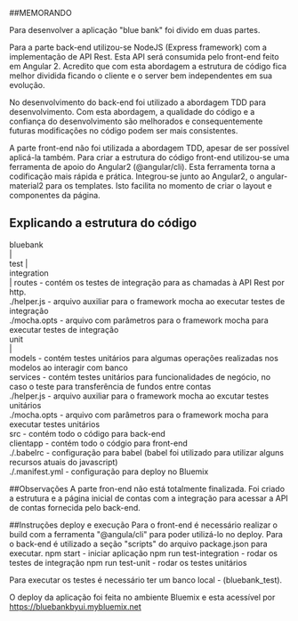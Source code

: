 ##MEMORANDO

Para desenvolver a aplicação "blue bank" foi divido em duas partes.

Para a parte back-end utilizou-se NodeJS (Express framework) com a implementação de API Rest. Esta API será consumida pelo front-end feito em Angular 2.
Acredito que com esta abordagem a estrutura de código fica melhor dividida ficando o cliente e o server bem independentes em sua evolução.

No desenvolvimento do back-end foi utilizado a abordagem TDD para desenvolvimento. Com esta abordagem, a qualidade do código e a confiança do
desenvolvimento são melhorados e consequentemente futuras modificações no código podem ser mais consistentes.

A parte front-end não foi utilizada a abordagem TDD, apesar de ser possível aplicá-la também. Para criar a estrutura do código front-end utilizou-se uma
ferramenta de apoio do Angular2 (@angular/cli). Esta ferramenta torna a codificação mais rápida e prática.
Integrou-se junto ao Angular2, o angular-material2 para os templates. Isto facilita no momento de criar o layout e componentes da página.

## Explicando a estrutura do código
bluebank <br/>
	| <br/>
	test
		 | <br/>
	   integration <br/>
		 					 |
		 	         routes - contém os testes de integração para as chamadas à API Rest por http. <br/>
			         ./helper.js - arquivo auxiliar para o framework mocha ao executar testes de integração <br/>
			         ./mocha.opts - arquivo com parâmetros para o framework mocha para executar testes de integração <br/>
		 unit <br/>
		 		|<br/>
		 		models - contém testes unitários para algumas operações realizadas nos modelos ao interagir com banco <br/>
		    services - contém testes unitários para funcionalidades de negócio, no caso o teste para transferência de fundos entre contas<br/>
		    ./helper.js - arquivo auxiliar para o framework mocha ao excutar testes unitários <br/>
		    ./mocha.opts - arquivo com parâmetros para o framework mocha para executar testes unitários <br/>
	src -	contém todo o código para back-end <br/>
	clientapp - contém todo o códgio para front-end <br/>
	./.babelrc - configuração para babel (babel foi utilizado para utilizar alguns recursos atuais do javascript) <br/>
  ./.manifest.yml - configuração para deploy no Bluemix <br/>

##Observações
A parte fron-end não está totalmente finalizada. Foi criado a estrutura e a página inicial de contas com a integração para acessar a API de contas fornecida pelo back-end.


##Instruções deploy e execução
Para o front-end é necessário realizar o build com a ferramenta "@angula/cli" para poder utilizá-lo no deploy.
Para o back-end é utilizado a seção "scripts" do arquivo package.json para executar.
  npm start - iniciar aplicação
	npm run test-integration - rodar os testes de integração
  npm run test-unit - rodar os testes unitários

Para executar os testes é necessário ter um banco local - (bluebank_test).

O deploy da aplicação foi feita no ambiente Bluemix e esta acessível por
https://bluebankbyui.mybluemix.net

